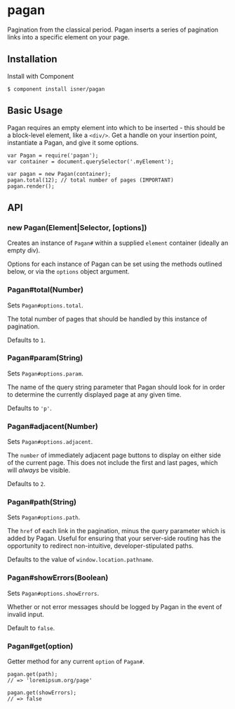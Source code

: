# pagan
Pagination from the classical period. Pagan inserts a series
of pagination links into a specific element on your page.

## Installation

Install with Component
```
$ component install isner/pagan
```

## Basic Usage

Pagan requires an empty element into which to be
inserted - this should be a block-level element,
like a `<div/>`. Get a handle on your insertion
point, instantiate a Pagan, and give it some
options.
```
var Pagan = require('pagan');
var container = document.querySelector('.myElement');

var pagan = new Pagan(container);
pagan.total(12); // total number of pages (IMPORTANT)
pagan.render();
```

## API

### new Pagan(Element|Selector, [options])

Creates an instance of `Pagan#` within
a supplied `element` container (ideally
an empty div).

Options for each instance of Pagan can be set
using the methods outlined below, or via the
`options` object argument.

### Pagan#total(Number)

Sets `Pagan#options.total`.

The total number of pages that should be handled
by this instance of pagination.

Defaults to `1`.

### Pagan#param(String)

Sets `Pagan#options.param`.

The name of the query string parameter that
Pagan should look for in order to determine
the currently displayed page at any given
time.

Defaults to `'p'`.

### Pagan#adjacent(Number)

Sets `Pagan#options.adjacent`.

The `number` of immediately adjacent page buttons
to display on either side of the current page.
This does not include the first and last pages,
which will *always* be visible.

Defaults to `2`.

### Pagan#path(String)

Sets `Pagan#options.path`.

The `href` of each link in the pagination, minus
the query parameter which is added by Pagan.
Useful for ensuring that your server-side routing
has the opportunity to redirect non-intuitive,
developer-stipulated paths.

Defaults to the value of `window.location.pathname`.

### Pagan#showErrors(Boolean)

Sets `Pagan#options.showErrors`.

Whether or not error messages should be logged
by Pagan in the event of invalid input.

Default to `false`.

### Pagan#get(option)

Getter method for any current `option` of `Pagan#`.
```
pagan.get(path);
// => 'loremipsum.org/page'

pagan.get(showErrors);
// => false
```
